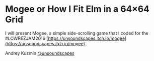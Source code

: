 # Mogee or How I Fit Elm in a 64×64 Grid

I will present Mogee, a simple side-scrolling game that I coded for the #LOWREZJAM2016 [https://unsoundscapes.itch.io/mogee](https://unsoundscapes.itch.io/mogee)

Andrey Kuzmin [@unsoundscapes](https://twitter.com/unsoundscapes)
